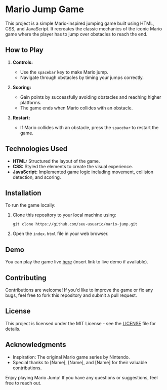 # Mario Jump Game

This project is a simple Mario-inspired jumping game built using HTML, CSS, and JavaScript. It recreates the classic mechanics of the iconic Mario game where the player has to jump over obstacles to reach the end.

## How to Play

1. **Controls:**
   - Use the `spacebar` key to make Mario jump.
   - Navigate through obstacles by timing your jumps correctly.

2. **Scoring:**
   - Gain points by successfully avoiding obstacles and reaching higher platforms.
   - The game ends when Mario collides with an obstacle.

3. **Restart:**
   - If Mario collides with an obstacle, press the `spacebar` to restart the game.

## Technologies Used

- **HTML:** Structured the layout of the game.
- **CSS:** Styled the elements to create the visual experience.
- **JavaScript:** Implemented game logic including movement, collision detection, and scoring.

## Installation

To run the game locally:

1. Clone this repository to your local machine using:

   ```
   git clone https://github.com/seu-usuario/mario-jump.git
   ```

2. Open the `index.html` file in your web browser.

## Demo

You can play the game live [here](#) (insert link to live demo if available).

## Contributing

Contributions are welcome! If you'd like to improve the game or fix any bugs, feel free to fork this repository and submit a pull request.

## License

This project is licensed under the MIT License - see the [LICENSE](LICENSE) file for details.

## Acknowledgments

- Inspiration: The original Mario game series by Nintendo.
- Special thanks to [Name], [Name], and [Name] for their valuable contributions.

Enjoy playing Mario Jump! If you have any questions or suggestions, feel free to reach out.
